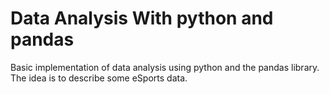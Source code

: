 # Data Analysis With python and pandas
Basic implementation of data analysis using python and the pandas library. The idea is to describe some eSports data.